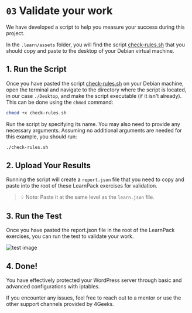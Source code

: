 # `03` Validate your work

We have developed a script to help you measure your success during this project.

In the `.learn/assets` folder, you will find the script [check-rules.sh](https://github.com/breatheco-de/configuring-firewall-and-acl-exercise-tutorial/blob/main/.learn/assets/check-rules.sh) that you should copy and paste to the desktop of your Debian virtual machine.

## 1. Run the Script
Once you have pasted the script [check-rules.sh](https://github.com/breatheco-de/configuring-firewall-and-acl-exercise-tutorial/blob/main/.learn/assets/check-rules.sh) on your Debian machine, open the terminal and navigate to the directory where the script is located, in our case `./Desktop`, and make the script executable (if it isn't already). This can be done using the `chmod` command:

```sh
chmod +x check-rules.sh
```

Run the script by specifying its name. You may also need to provide any necessary arguments. Assuming no additional arguments are needed for this example, you should run:

```sh
./check-rules.sh
```

## 2. Upload Your Results

Running the script will create a `report.json` file that you need to copy and paste into the root of these LearnPack exercises for validation.

> 💡 Note: Paste it at the same level as the `learn.json` file.

## 3. Run the Test

Once you have pasted the report.json file in the root of the LearnPack exercises, you can run the test to validate your work.

![test image](https://raw.githubusercontent.com/breatheco-de/configuring-firewall-and-acl-exercise-tutorial/main/.learn/assets/script-test.png)

## 4. Done!
You have effectively protected your WordPress server through basic and advanced configurations with iptables.

If you encounter any issues, feel free to reach out to a mentor or use the other support channels provided by 4Geeks.
